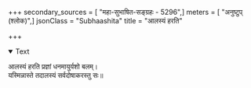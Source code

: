 +++
secondary_sources = [ "महा-सुभाषित-सङ्ग्रहः - 5296",]
meters = [ "अनुष्टुप् (श्लोक)",]
jsonClass = "Subhaashita"
title = "आलस्यं हरति"

+++

<details open><summary>Text</summary>

आलस्यं हरति प्रज्ञां धनमायुर्यशो बलम्।  
यस्मिन्नास्ते तदालस्यं सर्वदोषाकरस्तु सः॥
</details>
